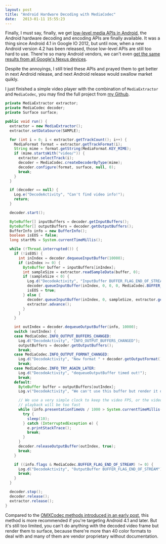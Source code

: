 ```yaml
---
layout: post
title: "Android Hardware Decoding with MediaCodec"
date:   2013-01-11 15:55:23
---
```


Finally, I must say, finally, we get [low-level media APIs in Android](https://developers.google.com/events/io/sessions/gooio2012/117/), the Android hardware decoding and encoding APIs are finally available. It was a thing since Android 4.1 in Google IO 2012, but until now, when a new Android version 4.2 has been released, those low-level APIs are still too hard to use. There're so many Android vendors, we can't even [get the same results from all Google's Nexus devices](http://code.google.com/p/android/issues/detail?id=37769).

Despite the annoyings, I still tried these APIs and prayed them to get better in next Android release, and next Android release would swallow market quikly.

I just finished a simple video player with the combination of `MediaExtractor` and `MediaCodec`, you may find the full project from [my Github](https://github.com/vecio).

```java
private MediaExtractor extractor;
private MediaCodec decoder;
private Surface surface;

public void run() {
  extractor = new MediaExtractor();
  extractor.setDataSource(SAMPLE);

  for (int i = 0; i < extractor.getTrackCount(); i++) {
    MediaFormat format = extractor.getTrackFormat(i);
    String mime = format.getString(MediaFormat.KEY_MIME);
    if (mime.startsWith("video/")) {
      extractor.selectTrack(i);
      decoder = MediaCodec.createDecoderByType(mime);
      decoder.configure(format, surface, null, 0);
      break;
    }
  }

  if (decoder == null) {
    Log.e("DecodeActivity", "Can't find video info!");
    return;
  }

  decoder.start();

  ByteBuffer[] inputBuffers = decoder.getInputBuffers();
  ByteBuffer[] outputBuffers = decoder.getOutputBuffers();
  BufferInfo info = new BufferInfo();
  boolean isEOS = false;
  long startMs = System.currentTimeMillis();

  while (!Thread.interrupted()) {
    if (!isEOS) {
      int inIndex = decoder.dequeueInputBuffer(10000);
      if (inIndex >= 0) {
        ByteBuffer buffer = inputBuffers[inIndex];
        int sampleSize = extractor.readSampleData(buffer, 0);
        if (sampleSize < 0) {
          Log.d("DecodeActivity", "InputBuffer BUFFER_FLAG_END_OF_STREAM");
          decoder.queueInputBuffer(inIndex, 0, 0, 0, MediaCodec.BUFFER_FLAG_END_OF_STREAM);
          isEOS = true;
        } else {
          decoder.queueInputBuffer(inIndex, 0, sampleSize, extractor.getSampleTime(), 0);
          extractor.advance();
        }
      }
    }

    int outIndex = decoder.dequeueOutputBuffer(info, 10000);
    switch (outIndex) {
    case MediaCodec.INFO_OUTPUT_BUFFERS_CHANGED:
      Log.d("DecodeActivity", "INFO_OUTPUT_BUFFERS_CHANGED");
      outputBuffers = decoder.getOutputBuffers();
      break;
    case MediaCodec.INFO_OUTPUT_FORMAT_CHANGED:
      Log.d("DecodeActivity", "New format " + decoder.getOutputFormat());
      break;
    case MediaCodec.INFO_TRY_AGAIN_LATER:
      Log.d("DecodeActivity", "dequeueOutputBuffer timed out!");
      break;
    default:
      ByteBuffer buffer = outputBuffers[outIndex];
      Log.v("DecodeActivity", "We can't use this buffer but render it due to the API limit, " + buffer);

      // We use a very simple clock to keep the video FPS, or the video
      // playback will be too fast
      while (info.presentationTimeUs / 1000 > System.currentTimeMillis() - startMs) {
        try {
          sleep(10);
        } catch (InterruptedException e) {
          e.printStackTrace();
          break;
        }
      }
      decoder.releaseOutputBuffer(outIndex, true);
      break;
    }

    if ((info.flags & MediaCodec.BUFFER_FLAG_END_OF_STREAM) != 0) {
      Log.d("DecodeActivity", "OutputBuffer BUFFER_FLAG_END_OF_STREAM");
      break;
    }
  }

  decoder.stop();
  decoder.release();
  extractor.release();
}
```

Compared to the [OMXCodec methods introduced in an early post](http://vec.io/posts/use-android-hardware-decoder-with-omxcodec-in-ndk), this method is more recommended if you're targeting Android 4.1 and later. But it's still too limited, you can't do anything with the decoded video frame but render them to surface, because there're more than 40 color formats to deal with and many of them are vendor proprietary without documentation.
